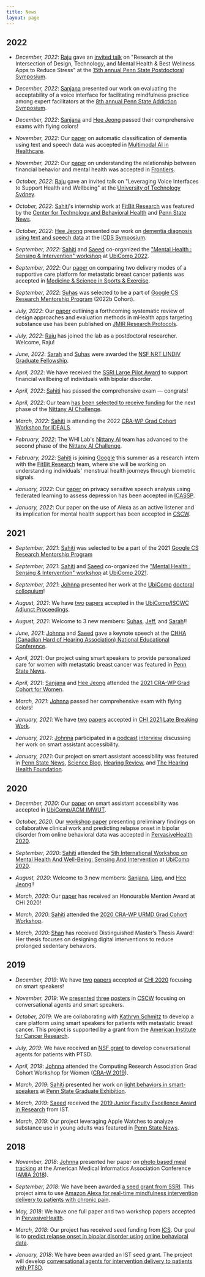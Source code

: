 ```yaml
---
title: News
layout: page
---
```


2022
----

* _December, 2022_: [Raju](https://www.rajumaharjan.com) gave an [invited talk](files/slides/maharjan-postdoc-symposium.pdf) on "Research at the Intersection of Design, Technology, and Mental Health & Best Wellness Apps to Reduce Stress" at the [15th annual Penn State Postdoctoral Symposium](https://www.research.psu.edu/node/5503).

* _December, 2022_: [Sanjana](https://www.sanjanamendu.com) presented our work on evaluating the acceptability of a voice interface for facilitating mindfulness practice among expert facilitators at the [8th annual Penn State Addiction Symposium](https://research.med.psu.edu/addiction-symposium/).

* _December, 2022_: [Sanjana](https://www.sanjanamendu.com) and [Hee Jeong](https://heejeong-han.github.io) passed their comprehensive exams with flying colors!

* _November, 2022_: Our [paper](https://link.springer.com/chapter/10.1007/978-3-031-14771-5_29) on automatic classification of dementia using text and speech data was accepted in [Multimodal AI in Healthcare](https://link.springer.com/book/10.1007/978-3-031-14771-5).

* _November, 2022_: Our [paper](/files/pubs/finhealth-frontiers-2022.pdf) on understanding the relationship between financial behavior and mental health was accepted in [Frontiers](https://www.frontiersin.org/journals/psychiatry).

* _October, 2022_: [Raju](https://www.rajumaharjan.com) gave an invited talk on "Leveraging Voice Interfaces to Support Health and Wellbeing" at the [University of Technology Sydney](https://www.uts.edu.au).

* _October, 2022_: [Sahiti](https://sahitikunchay.github.io)'s internship work at [FitBit Research](https://healthsolutions.fitbit.com/researchers) was featured by the [Center for Technology and Behavioral Health](https://twitter.com/dartmouthctbh/status/1585614590733389824?s=46&t=zqmqtlt1mUfc1RNjlkPDxw) and [Penn State News](https://www.psu.edu/news/information-sciences-and-technology/story/ist-student-diversifies-wearable-tech-health-data-apps).
  
* _October, 2022_: [Hee Jeong](https://heejeong-han.github.io) presented our work on [dementia diagnosis using text and speech data](files/posters/hackallenge-icds-symposium-2022-10-12.pdf) at the [ICDS Symposium](https://www.icds.psu.edu/news-events/icds-symposium/fall-2022-icds-symposium).
  
* _September, 2022_: [Sahiti](https://sahitikunchay.github.io) and [Saeed](https://saeedabdullah.com) co-organized the ["Mental Health : Sensing & Intervention" workshop](https://ubicomp-mental-health.github.io) at [UbiComp 2022](https://www.ubicomp.org/ubicomp2022).
  
* _September, 2022_: Our [paper](https://doi.org/10.1249/01.mss.0000879068.43957.d0) on comparing two delivery modes of a supportive care platform for metastatic breast cancer patients was accepted in [Medicine & Science in Sports & Exercise](https://journals.lww.com/acsm-msse/pages/default.aspx).

* _September, 2022_: [Suhas](https://sites.psu.edu/suhas) was selected to be a part of [Google CS Research Mentorship Program](https://research.google/outreach/csrmp) (2022b Cohort).

* _July, 2022_: Our [paper](https://doi.org/10.2196/35749) outlining a forthcoming systematic review of design approaches and evaluation methods in mHealth apps targeting substance use has been published on [JMIR Research Protocols](https://www.researchprotocols.org).

* _July, 2022_: [Raju](https://www.rajumaharjan.com) has joined the lab as a postdoctoral researcher. Welcome, Raju!

* _June, 2022_: [Sarah](https://sarah-tran.weebly.com) and [Suhas](https://sites.psu.edu/suhas) were awarded the [NSF NRT LINDIV Graduate Fellowship](https://lindiv.la.psu.edu/about).

* _April, 2022_: We have received the [SSRI Large Pilot Award](https://ssri.psu.edu/funding/ssri-pilot-award) to support financial wellbeing of individuals with bipolar disorder.

* _April, 2022_: [Sahiti](https://sahitikunchay.github.io) has passed the comprehensive exam — congrats!

* _April, 2022_: Our team [has been selected to receive funding](https://www.psu.edu/news/academics/story/ten-student-teams-awarded-combined-15000-build-mvps-nittany-ai-challenge) for the next phase of the [Nittany AI Challenge](https://nittanyai.psu.edu/alliance-programs/nittany-ai-challenge).

* _March, 2022_: [Sahiti](https://sahitikunchay.github.io) is attending the 2022 [CRA-WP Grad Cohort Workshop for IDEALS](https://cra.org/cra-wp/grad-cohort-ideals).

* _February, 2022_: The WHI Lab's [Nittany AI](https://nittanyai.psu.edu) team has advanced to the second phase of the [Nittany AI Challenge](https://nittanyai.psu.edu/alliance-programs/nittany-ai-challenge).

* _February, 2022_: [Sahiti](https://sahitikunchay.github.io) is joining [Google](https://research.google) this summer as a research intern with the [FitBit Research](https://healthsolutions.fitbit.com/researchers) team, where she will be working on understanding individuals' menstrual health journeys through biometric signals.

* _January, 2022_: Our [paper](https://doi.org/10.1109/ICASSP43922.2022.9746827) on privacy sensitive speech analysis using federated learning to assess depression has been accepted in [ICASSP](https://2022.ieeeicassp.org).

* _January, 2022_: Our paper on the use of Alexa as an active listener and its implication for mental health support has been accepted in [CSCW](https://cscw.acm.org/2022).

2021
----

* _September, 2021_: [Sahiti](https://sahitikunchay.github.io) was selected to be a part of the 2021 [Google CS Research Mentorship Program](https://research.google/outreach/csrmp)

* _September, 2021_: [Sahiti](https://sahitikunchay.github.io) and [Saeed](https://saeedabdullah.com) co-organized the ["Mental Health : Sensing & Intervention" workshop](https://ubicomp-mental-health.github.io) at [UbiComp 2021](https://www.ubicomp.org/ubicomp2021).

* _September, 2021_: [Johnna](https://johnnablair.weebly.com) presented her work at the [UbiComp](https://www.ubicomp.org/ubicomp2021) [doctoral colloquium](https://www.ubicomp.org/ubicomp2021/cfp/doctoral-symposium-4)!

* _August, 2021_: We have [two](https://doi.org/10.1145/3460418.3479332) [papers](https://doi.org/10.1145/3460418.3479336) accepted in the [UbiComp/ISCWC Adjunct Proceedings](https://dl.acm.org/doi/proceedings/10.1145/3460418).

* _August, 2021_: Welcome to 3 new members: [Suhas](https://sites.psu.edu/suhas), [Jeff](https://brozena.net), and [Sarah](https://sarah-tran.weebly.com)!!

* _June, 2021_: [Johnna](https://johnnablair.weebly.com) and [Saeed](https://saeedabdullah.com) gave a keynote speech at the [CHHA (Canadian Hard of Hearing Association) National Educational Conference](https://www.chhaconference.ca/agenda).

* _April, 2021_: Our project using smart speakers to provide personalized care for women with metastatic breast cancer was featured in [Penn State News](https://news.psu.edu/story/656467/2021/04/27/research/amazon-alexa-skill-offers-supportive-care-breast-cancer-patients).

* _April, 2021_: [Sanjana](https://www.sanjanamendu.com) and [Hee Jeong](https://heejeong-han.github.io) attended the [2021 CRA-WP Grad Cohort for Women](https://web.cvent.com/event/6bb235cd-85c6-4087-bc1f-fd19b2681eca/summary).

* _March, 2021_: [Johnna](https://johnnablair.weebly.com) passed her comprehensive exam with flying colors!

* _January, 2021_: We have [two](/files/pubs/covid-twitter-chi-lbw-2021.pdf.pdf) [papers](/files/pubs/nurse-amie-lbw-2021.pdf) accepted in [CHI 2021 Late Breaking Work](https://chi2021.acm.org).

* _January, 2021_: [Johnna](https://johnnablair.weebly.com) participated in a [podcast](https://www.byuradio.org/topofmind) [interview](https://www.byuradio.org/b30d7f99-9ed6-4e36-b597-6b4840718d4b) discussing her work on smart assistant accessibility.
 
* _January, 2021_: Our project on smart assistant accessibility was featured in [Penn State News](https://news.psu.edu/story/643330/2021/01/07/research/study-suggests-smart-assistant-design-improvements-deaf-users), [Science Blog](https://scienceblog.com/520393/study-suggests-smart-assistant-design-improvements-for-deaf-users), [Hearing Review](https://www.hearingreview.com/inside-hearing/research/smart-assistant), and [The Hearing Health Foundation](https://hearinghealthfoundation.org/blogs/study-suggests-smart-assistant-design-improvements-for-deaf-users).

2020
----

* _December, 2020_: Our [paper](/files/pubs/speaker-accessibility-ubicomp-2021.pdf) on smart assistant accessibility was accepted in [UbiComp/ACM IMWUT](https://www.ubicomp.org/ubicomp2021).

* _October, 2020_: Our [workshop paper](https://doi.org/10.1145/3421937.3421947) presenting preliminary findings on collaborative clinical work and predicting relapse onset in bipolar disorder from online behavioral data was accepted in [PervasiveHealth 2020](https://pervasivehealth.eai-conferences.org/2020).

* _September, 2020_: [Sahiti](https://sahitikunchay.github.io) attended the [5th International Workshop on Mental Health And Well-Being: Sensing And Intervention](https://ubicomp-mental-health.github.io) at [UbiComp 2020](https://ubicomp.org/ubicomp2020).

* _August, 2020_: Welcome to 3 new members: [Sanjana](https://www.sanjanamendu.com), [Ling](https://lingqiu3.github.io), and [Hee Jeong](https://heejeong-han.github.io)!!

* _March, 2020_: Our [paper](https://saeedabdullah.com/files/pubs/customization-privacy-smartspeaker-CHI-2020.pdf) has received an Honourable Mention Award at CHI 2020!

* _March, 2020_: [Sahiti](https://sahitikunchay.github.io) attended the [2020 CRA-WP URMD Grad Cohort Workshop](https://cra.org/cra-wp/grad-cohort-for-urmd).

* _March, 2020_: [Shan](https://shanwang61.github.io) has received Distinguished Master’s Thesis Award! Her thesis focuses on designing digital interventions to reduce prolonged sedentary behaviors.

2019
----

* _December, 2019_: We have [two](https://saeedabdullah.com/files/pubs/customization-privacy-smartspeaker-CHI-2020.pdf) [papers](https://saeedabdullah.com/files/pubs/public-speaking-smartspeaker-CHI-2020.pdf) accepted at [CHI 2020](https://chi2020.acm.org) focusing on smart speakers!

* _November, 2019_: We [presented](https://saeedabdullah.com/files/pubs/dhh-smartspeaker-cscw-2019.pdf) [three](https://saeedabdullah.com/files/pubs/light-smartspeaker-cscw-2019.pdf) [posters](https://saeedabdullah.com/files/pubs/backchanneling-alexa-cscw-2019.pdf) in [CSCW](https://cscw.acm.org/2019) focusing on conversational agents and smart speakers.

* _October, 2019_: We are collaborating with [Kathryn Schmitz](https://cancer.psu.edu/researchers/individual/-/researcher/5B6500F63D5438DBE0540010E056499A/kathryn-schmitz-phd-mph-facsm) to develop a care platform using smart speakers for patients with metastatic breast cancer. This project is supported by a grant from the [American Institute for Cancer Research](https://www.aicr.org).

* _July, 2019_: We have received an [NSF grant](https://www.nsf.gov/awardsearch/showAward?AWD_ID=1850287) to develop conversational agents for patients with PTSD.

* _April, 2019_: [Johnna](https://johnnablair.weebly.com) attended the Computing Research Association Grad Cohort Workshop for Women ([CRA-W 2019](https://cra.org/cra-w/events/grad-cohort-2019)).

* _March, 2019_: [Sahiti](https://sahitikunchay.github.io) presented her work on [light behaviors in smart-speakers](/files/2019/poster-sahiti-grad-exhibition-2019-03-22.pdf) at [Penn State Graduate Exhibition](http://gradschool.psu.edu/exhibition).

* _March, 2019_: [Saeed](https://saeedabdullah.com) received the [2019 Junior Faculty Excellence Award in Research](https://news.psu.edu/story/567207/2019/04/03/faculty-and-staff-recognized-annual-ist-awards-reception) from IST.

* _March, 2019_: Our project leveraging Apple Watches to analyze substance use in young adults was featured in [Penn State News](https://news.psu.edu/story/562939/2019/03/13/research/close-watch-ist-seed-grant-funds-study-assess-and-predict-substance).

2018
----

* _November, 2018_: [Johnna](https://johnnablair.weebly.com) presented her paper on [photo based meal tracking](/files/pubs/johnna-onenote-amia-2018.pdf) at the American Medical Informatics Association Conference ([AMIA 2018](http://www.amiaconference.net/amia-2018)).

* _September, 2018_: We have been awarded [a seed grant from SSRI](http://www.ssri.psu.edu/news/seed-grants-support-opioid-research-announced). This project aims to use [Amazon Alexa for real-time mindfulness intervention delivery to patients with chronic pain](/projects/ca-chronic-pain).

* _May, 2018_: We have one full paper and two workshop papers accepted in [PervasiveHealth](http://pervasivehealth.org).

* _March, 2018_: Our project has received seed funding from [ICS](https://ics.psu.edu). Our goal is to [predict relapse onset in bipolar disorder using online behavioral data](/projects/bd-prediction.html).

* _January, 2018_: We have been awarded an IST seed grant. The project will develop [conversational agents for intervention delivery to patients with PTSD](/projects/ca-ptsd.html).
